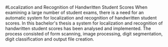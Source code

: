 #Localization and Recognition of Handwritten Student Scores
When examining a large number of student exams, there is a need for an automatic system for localization and recognition of handwritten student scores.
In this bachelor's thesis a system for localization and recognition of handwritten student scores has been analysed and implemented. The process consisted of form scanning, image processing, digit segmentation, digit classification and output file creation.